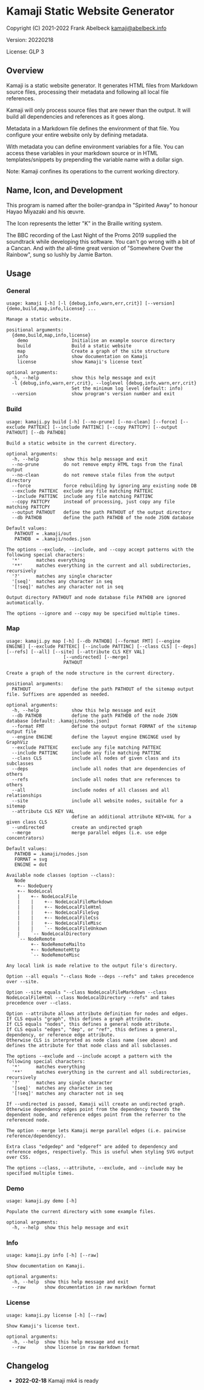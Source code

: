 # Kamaji Static Website Generator

Copyright (C) 2021-2022 Frank Abelbeck <kamaji@abelbeck.info>

Version: 20220218

License: GLP 3

## Overview

Kamaji is a static website generator. It generates HTML files from Markdown
source files, processing their metadata and following all local file references.

Kamaji will only process source files that are newer than the output. It will
build all dependencies and references as it goes along.

Metadata in a Markdown file defines the environment of that file. You configure
your entire website only by defining metadata.

With metadata you can define environment variables for a file. You can access
these variables in your markdown source or in HTML templates/snippets by
prepending the variable name with a dollar sign.

Note: Kamaji confines its operations to the current working directory.

## Name, Icon, and Development

This program is named after the boiler-grandpa in "Spirited Away" to honour
Hayao Miyazaki and his œuvre.

The Icon represents the letter "K" in the Braille writing system.

The BBC recording of the Last Night of the Proms 2019 supplied the soundtrack
while developing this software. You can't go wrong with a bit of a Cancan.
And with *the* all-time great version of "Somewhere Over the Rainbow", sung so
lushly by Jamie Barton.

## Usage

### General

```
usage: kamaji [-h] [-l {debug,info,warn,err,crit}] [--version] {demo,build,map,info,license} ...

Manage a static website.

positional arguments:
  {demo,build,map,info,license}
    demo                Initialise an example source directory
    build               Build a static website
    map                 Create a graph of the site structure
    info                show documentation on Kamaji
    license             show Kamaji's license text

optional arguments:
  -h, --help            show this help message and exit
  -l {debug,info,warn,err,crit}, --loglevel {debug,info,warn,err,crit}
                        Set the minimum log level (default: info)
  --version             show program's version number and exit
```

### Build

```
usage: kamaji.py build [-h] [--no-prune] [--no-clean] [--force] [--exclude PATTEXC] [--include PATTINC] [--copy PATTCPY] [--output PATHOUT] [--db PATHDB]

Build a static website in the current directory.

optional arguments:
  -h, --help         show this help message and exit
  --no-prune         do not remove empty HTML tags from the final output
  --no-clean         do not remove stale files from the output directory
  --force            force rebuilding by ignoring any existing node DB
  --exclude PATTEXC  exclude any file matching PATTEXC
  --include PATTINC  include any file matching PATTINC
  --copy PATTCPY     instead of processing, just copy any file matching PATTCPY
  --output PATHOUT   define the path PATHOUT of the output directory
  --db PATHDB        define the path PATHDB of the node JSON database

Default values:
   PATHOUT = .kamaji/out
   PATHDB  = .kamaji/nodes.json

The options --exclude, --include, and --copy accept patterns with the following special characters:
  '*'      matches everything
  '**'     matches everything in the current and all subdirectories, recursively
  '?'      matches any single character
  '[seq]'  matches any character in seq
  '[!seq]' matches any character not in seq

Output directory PATHOUT and node database file PATHDB are ignored automatically.

The options --ignore and --copy may be specified multiple times.
```

### Map

```
usage: kamaji.py map [-h] [--db PATHDB] [--format FMT] [--engine ENGINE] [--exclude PATTEXC] [--include PATTINC] [--class CLS] [--deps] [--refs] [--all] [--site] [--attribute CLS KEY VAL]
                     [--undirected] [--merge]
                     PATHOUT

Create a graph of the node structure in the current directory.

positional arguments:
  PATHOUT               define the path PATHOUT of the sitemap output file. Suffixes are appended as needed.

optional arguments:
  -h, --help            show this help message and exit
  --db PATHDB           define the path PATHDB of the node JSON database [default: .kamaji/nodes.json]
  --format FMT          define the output format FORMAT of the sitemap output file
  --engine ENGINE       define the layout engine ENGINGE used by GraphViz
  --exclude PATTEXC     exclude any file matching PATTEXC
  --include PATTINC     include any file matching PATTINC
  --class CLS           include all nodes of given class and its subclasses
  --deps                include all nodes that are dependencies of others
  --refs                include all nodes that are references to others
  --all                 include nodes of all classes and all relationships
  --site                include all website nodes, suitable for a sitemap
  --attribute CLS KEY VAL
                        define an additional attribute KEY=VAL for a given class CLS
  --undirected          create an undirected graph
  --merge               merge parallel edges (i.e. use edge concentrators)

Default values:
   PATHDB = .kamaji/nodes.json
   FORMAT = svg
   ENGINE = dot

Available node classes (option --class):
   Node
    +-- NodeQuery
    +-- NodeLocal
    |    +-- NodeLocalFile
    |    |    +-- NodeLocalFileMarkdown
    |    |    +-- NodeLocalFileHtml
    |    |    +-- NodeLocalFileSvg
    |    |    +-- NodeLocalFileCss
    |    |    +-- NodeLocalFileMisc
    |    |    `-- NodeLocalFileUnkown
    |    `-- NodeLocalDirectory
    `-- NodeRemote
         +-- NodeRemoteMailto
         +-- NodeRemoteHttp
         `-- NodeRemoteMisc

Any local link is made relative to the output file's directory.

Option --all equals "--class Node --deps --refs" and takes precedence over --site.

Option --site equals "--class NodeLocalFileMarkdown --class NodeLocalFileHtml --class NodeLocalDirectory --refs" and takes precedence over --class.

Option --attribute allows attribute definition for nodes and edges.
If CLS equals "graph", this defines a graph attribute.
If CLS equals "nodes", this defines a general node attribute.
If CLS equals "edges", "dep", or "ref", this defines a general, dependency, or reference edge attribute.
Otherwise CLS is interpreted as node class name (see above) and defines the attribute for that node class and all subclasses.

The options --exclude and --include accept a pattern with the following special characters:
  '*'      matches everything
  '**'     matches everything in the current and all subdirectories, recursively
  '?'      matches any single character
  '[seq]'  matches any character in seq
  '[!seq]' matches any character not in seq

If --undirected is passed, Kamaji will create an undirected graph. Otherwise dependency edges point from the dependency towards the dependent node, and reference edges point from the referrer to the referenced node.

The option --merge lets Kamaji merge parallel edges (i.e. pairwise reference/dependency).

Extra class "edgedep" and "edgeref" are added to dependency and reference edges, respectively. This is useful when styling SVG output over CSS.

The options --class, --attribute, --exclude, and --include may be specified multiple times.
```

### Demo

```
usage: kamaji.py demo [-h]

Populate the current directory with some example files.

optional arguments:
  -h, --help  show this help message and exit
```

### Info

```
usage: kamaji.py info [-h] [--raw]

Show documentation on Kamaji.

optional arguments:
  -h, --help  show this help message and exit
  --raw       show documentation in raw markdown format
```

### License

```
usage: kamaji.py license [-h] [--raw]

Show Kamaji's license text.

optional arguments:
  -h, --help  show this help message and exit
  --raw       show license in raw markdown format
```

## Changelog

 - **2022-02-18** Kamaji mk4 is ready
